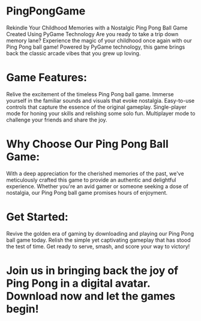 # PingPongGame
Rekindle Your Childhood Memories with a Nostalgic Ping Pong Ball Game Created Using PyGame Technology  Are you ready to take a trip down memory lane? Experience the magic of your childhood once again with our Ping Pong ball game! Powered by PyGame technology, this game brings back the classic arcade vibes that you grew up loving. 

# Game Features:
Relive the excitement of the timeless Ping Pong ball game. Immerse yourself in the familiar sounds and visuals that evoke nostalgia. Easy-to-use controls that capture the essence of the original gameplay. Single-player mode for honing your skills and relishing some solo fun. Multiplayer mode to challenge your friends and share the joy. 

# Why Choose Our Ping Pong Ball Game: 
With a deep appreciation for the cherished memories of the past, we've meticulously crafted this game to provide an authentic and delightful experience. Whether you're an avid gamer or someone seeking a dose of nostalgia, our Ping Pong ball game promises hours of enjoyment. 

# Get Started:
Revive the golden era of gaming by downloading and playing our Ping Pong ball game today. 
Relish the simple yet captivating gameplay that has stood the test of time.
Get ready to serve, smash, and score your way to victory!

# Join us in bringing back the joy of Ping Pong in a digital avatar. Download now and let the games begin!
